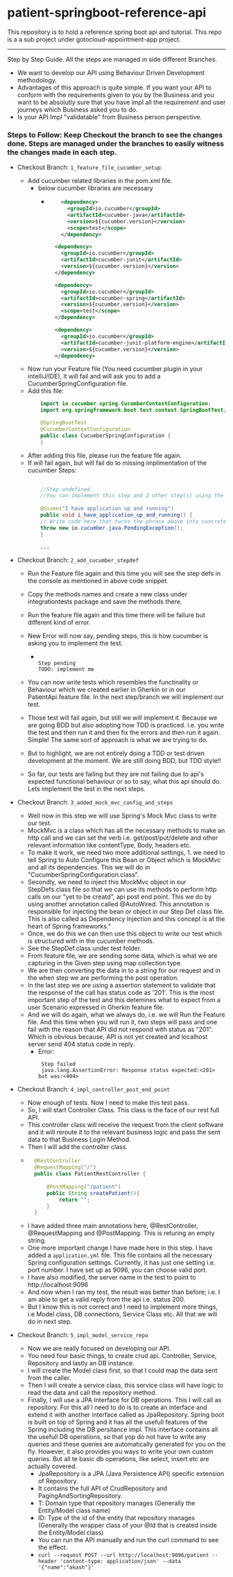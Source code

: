 # patient-springboot-reference-api
This repository is to hold a reference spring boot api and tutorial. This repo is a a sub project under gotocloud-appointment-app project.


---
Step by Step Guide. All the steps are managed in side different Branches.



* We want to develop our API using Behaviour Driven Development methodology.
* Advantages of this approach is quite simple. If you want your API to conform with the requirements given to you by the Business and you want to be absolutly sure that you have impl all the requirement and user journeys which Business asked you to do.
* Is your API Impl "validatable" from Business person perspective.

### Steps to Follow: Keep Checkout the branch to see the changes done. Steps are managed under the branches to easily witness the changes made in each step.
  
* Checkout Branch: ```1_feature_file_cucumber_setup```:
    * Add cucumber related libraries in the pom.xml file. 
        * below cucumber libraries are necessary
            * ```xml
                  <dependency>
                    <groupId>io.cucumber</groupId>
                    <artifactId>cucumber-java</artifactId>
                    <version>${cucumber.version}</version>
                    <scope>test</scope>
                  </dependency>
          
                <dependency>
                  <groupId>io.cucumber</groupId>
                  <artifactId>cucumber-junit</artifactId>
                  <version>${cucumber.version}</version>
                </dependency>
          
                <dependency>
                  <groupId>io.cucumber</groupId>
                  <artifactId>cucumber-spring</artifactId>
                  <version>${cucumber.version}</version>
                  <scope>test</scope>
                </dependency>
          
                <dependency>
                  <groupId>io.cucumber</groupId>
                  <artifactId>cucumber-junit-platform-engine</artifactId>
                  <version>${cucumber.version}</version>
                </dependency>
              ```
    * Now run your Feature file (You need cucumber plugin in your intelliJ/IDE), it will fail and will ask you to add a CucumberSpringConfiguration file. 
    * Add this file: 
      ```java
          import io.cucumber.spring.CucumberContextConfiguration;
          import org.springframework.boot.test.context.SpringBootTest;

          @SpringBootTest
          @CucumberContextConfiguration
          public class CucumberSpringConfiguration {
          }
      ```
    * After adding this file, please run the feature file again.
    * If will fail again, but will fail do to missing implimentation of the cucumber Steps:
        ```java
            
            //Step undefined
            //You can implement this step and 2 other step(s) using the snippet(s) below:
            
            @Given("I have application up and running")
            public void i_have_application_up_and_running() {
            // Write code here that turns the phrase above into concrete actions
            throw new io.cucumber.java.PendingException();
            }
      
            ...
        ```
* Checkout Branch: ```2_add_cucumber_stepdef```
    * Run the Feature file again and this time you will see the step defs in the console as mentioned in above code snippet.
    * Copy the methods names and create a new class under integrationtests package and save the methods there.
    * Run the feature file again and this time there will be failure but different kind of error.
    * New Error will now say, pending steps, this is how cucumber is asking you to implement the test.
      * ```text
            
        Step pending
        TODO: implement me
        
        ```
        
    * You can now write tests which resembles the functinality or Behaviour which we created earlier in Gherkin or in our PatientApi.feature file. 
      In the next step/branch we will implement our test.
    * Those test will fail again, but still we will implement it. Because we are going BDD but also adopting how TDD is practiced. i.e. you write the test and then run it and then fix the errors and then run it again. Simple! The same sort of approach is what we are trying to do. 
    * But to highlight, we are not entirely doing a TDD or test driven development at the moment. We are still doing BDD, but TDD style!!
    * So far, our tests are failing but they are not failing due to api's expected functional behaviour or so to say, what this api should do. Lets implement the test in the next steps.

* Checkout Branch: ```3_added_mock_mvc_config_and_steps```
    * Well now in this step we will use Spring's Mock Mvc class to write our test.
    * MockMvc is a class which has all the necessary methods to make an http call and we can set the verb i.e. get/post/put/delete and other relevant information like contentType, Body, headers etc.
    * To make it work, we need two more additional settings, 1. we need to tell Spring to Auto Configure this Bean or Object which is MockMvc and all its dependencies. This we will do in "CucumberSpringConfiguration.class".
    * Secondly, we need to inject this MockMvc object in our StepDefs.class file so that we can use its methods to perform http calls on our "yet to be creatd", api post end point. This we do by using another annotation called  @AutoWired. This annotation is responsible for injecting the bean or object in our Step Def class file. This is also called as Dependency Injection and this concept is at the heart of Spring frameworks."
    * Once, we do this we can then use this object to write our test which is structured with in the cucumber methods.
    * See the StepDef.class under test folder.
    * From feature file, we are sending some data, which is what we are capturing in the Given step using map collection type.
    * We are then converting the data in to a string for our request and in the when step we are performing the post operation.
    * In the last step we are using a assertion statement to validate that the response of the call has status code as '201'. This is the most important step of the test and this detemines what to expect from a user Scenario expressed in Gherkin feature file.
    * And we will do again, what we always do, i.e. we will Run the Feature file. And this time when you will run it, two steps will pass and one fail with the reason that API did not respond with status as "201". Which is obvious because, API is not yet created and localhost server send 404 status code in reply.
        * Error:
           ```text
            Step failed
            java.lang.AssertionError: Response status expected:<201> but was:<404>
          
            ```

* Checkout Branch: ```4_impl_controller_post_end_point```
    * Now enough of tests. Now I need to make this test pass.
    * So, I will start Controller Class. This class is the face of our rest full API.
    * This controller class will receive the request from the client software and it will reroute it to the relevant business logic and pass the sent data to that Business Login Method.
    * Then I will add the controller class.
    * ```java
        @RestController
        @RequestMapping("/")
        public class PatientRestController {
        
            @PostMapping("/patient")
            public String createPatient(){
                return "";
            }
        }
        ```
    * I have added three main annotations here, @RestController, @RequestMapping and @PostMapping. This is returing an empty string.
    * One more important change I have made here in this step. I have added a ```application.yml``` file. This file contains all the necessary Spring configuration settings. Currently, it has just one setting i.e. port number. I have set up as 9096, you can choose valid port.
    * I have also modified, the server name in the test to point to http://localhost:9096
    * And now when I ran my test, the result was better than before; i.e. I am able to get a valid reply from the api i.e. status 200. 
    * But I know this is not correct and I need to implement more things, i.e Model class, DB connections, Service Class etc. All that we will do in next step.
  
* Checkout Branch: ```5_impl_model_service_repo```
  * Now we are really focused on developing our API. 
  * You need four basic things, to create crud api. Controller, Service, Repository and lastly an DB instance.
  * I will create the Model class first, so that I could map the data sent from the caller.
  * Then I will create a service class, this service class will have logic to read the data and call the repository method.
  * Finally, I will use a JPA Interface for DB operations. This I will call as repository. For this all I need to do is to create an interface and extend it with another interface called as JpaRepository. Spring boot is built on top of Spring and it has all the usefull features of the Spring including the DB persitance impl. This interface contains all the usefull DB operations, so that yop do not have to write any queries and these queries are automatically generated for you on the fly. However, it also provides you ways to write your own custom queries. But all te basic db operations, like select, insert etc are actually covered.
    * JpaRepository is a JPA (Java Persistence API) specific extension of Repository.
    * It contains the full API of CrudRepository and PagingAndSortingRepository.
    * T: Domain type that repository manages (Generally the Entity/Model class name)
    * ID: Type of the id of the entity that repository manages (Generally the wrapper class of your @Id that is created inside the Entity/Model class)
    * You can run the API manually and run the curl command to see the effect.
    * ```curl --request POST --url http://localhost:9096/patient --header 'content-type: application/json' --data '{"name":"akash"}'```